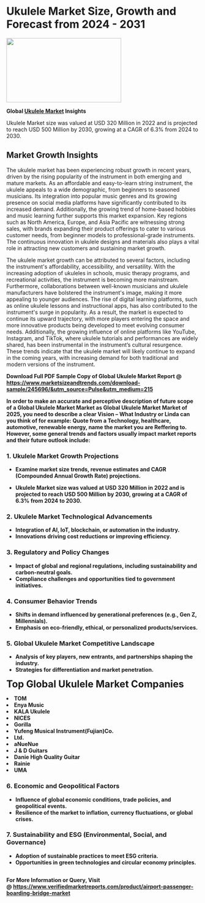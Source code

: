 <H1>Ukulele Market Size, Growth and Forecast from 2024 - 2031</H1><img class="aligncenter size-medium wp-image-584254" src="https://thirdeyenews.in/wp-content/uploads/2024/09/Global-Market-Research-300x168.jpeg" alt="" width="300" height="168" /><p><strong>Global&nbsp;<a href="https://www.marketsizeandtrends.com/download-sample/245696/&amp;utm_source=Pulse&amp;utm_medium=215">Ukulele Market</a> Insights</strong></p><p>Ukulele Market size was valued at USD 320 Million in 2022 and is projected to reach USD 500 Million by 2030, growing at a CAGR of 6.3% from 2024 to 2030.</p><p><h2>Market Growth Insights</h2> <p>The ukulele market has been experiencing robust growth in recent years, driven by the rising popularity of the instrument in both emerging and mature markets. As an affordable and easy-to-learn string instrument, the ukulele appeals to a wide demographic, from beginners to seasoned musicians. Its integration into popular music genres and its growing presence on social media platforms have significantly contributed to its increased demand. Additionally, the growing trend of home-based hobbies and music learning further supports this market expansion. Key regions such as North America, Europe, and Asia Pacific are witnessing strong sales, with brands expanding their product offerings to cater to various customer needs, from beginner models to professional-grade instruments. The continuous innovation in ukulele designs and materials also plays a vital role in attracting new customers and sustaining market growth.</p> <p><strong></strong></p> <p>The ukulele market growth can be attributed to several factors, including the instrument's affordability, accessibility, and versatility. With the increasing adoption of ukuleles in schools, music therapy programs, and recreational activities, the instrument is becoming more mainstream. Furthermore, collaborations between well-known musicians and ukulele manufacturers have bolstered the instrument's image, making it more appealing to younger audiences. The rise of digital learning platforms, such as online ukulele lessons and instructional apps, has also contributed to the instrument's surge in popularity. As a result, the market is expected to continue its upward trajectory, with more players entering the space and more innovative products being developed to meet evolving consumer needs. Additionally, the growing influence of online platforms like YouTube, Instagram, and TikTok, where ukulele tutorials and performances are widely shared, has been instrumental in the instrument’s cultural resurgence. These trends indicate that the ukulele market will likely continue to expand in the coming years, with increasing demand for both traditional and modern versions of the instrument. <p><strong></p><p><span class=""><strong>Download Full PDF Sample Copy of Global Ukulele Market Report</strong> @ <a href="https://www.marketsizeandtrends.com/download-sample/245696/&amp;utm_source=Pulse&amp;utm_medium=215" target="_blank">https://www.marketsizeandtrends.com/download-sample/245696/&amp;utm_source=Pulse&amp;utm_medium=215</a></span></p><p>In order to make an accurate and perceptive description of future scope of a Global&nbsp;Ukulele Market Market as Global&nbsp;Ukulele Market Market of 2025, you need to describe a clear Vision &ndash; What Industry or Linda can you think of for example: Quote from a Technology, healthcare, automotive, renewable energy, name the market you are Reffering to. However, some general trends and factors usually impact market reports and their future outlook include:</p><h3>1.&nbsp;<strong>Ukulele Market Growth Projections</strong></h3><ul><li>Examine market size trends, revenue estimates and CAGR (Compounded Annual Growth Rate) projections.</li><li><p>Ukulele Market size was valued at USD 320 Million in 2022 and is projected to reach USD 500 Million by 2030, growing at a CAGR of 6.3% from 2024 to 2030.</p></li></ul><h3>2.&nbsp;<strong>Ukulele Market Technological Advancements</strong></h3><ul><li>Integration of AI, IoT, blockchain, or automation in the industry.</li><li>Innovations driving cost reductions or improving efficiency.</li></ul><h3>3.&nbsp;<strong>Regulatory and Policy Changes</strong></h3><ul><li>Impact of global and regional regulations, including sustainability and carbon-neutral goals.</li><li>Compliance challenges and opportunities tied to government initiatives.</li></ul><h3>4.&nbsp;<strong>Consumer Behavior Trends</strong></h3><ul><li>Shifts in demand influenced by generational preferences (e.g., Gen Z, Millennials).</li><li>Emphasis on eco-friendly, ethical, or personalized products/services.</li></ul><h3>5.&nbsp;<strong>Global Ukulele Market Competitive Landscape</strong></h3><ul><li>Analysis of key players, new entrants, and partnerships shaping the industry.</li><li>Strategies for differentiation and market penetration.</li></ul><p data-pm-slice="1 1 []"><span style="color: inherit; font-family: inherit; font-size: 25px;">Top Global Ukulele Market Companies</span></p><div class="" data-test-id=""><p><li>TOM</li><li> Enya Music</li><li> KALA Ukulele</li><li> NICES</li><li> Gorilla</li><li> Yufeng Musical Instrument(Fujian)Co.</li><li>Ltd.</li><li> aNueNue</li><li> J & D Guitars</li><li> Danie High Quality Guitar</li><li> Rainie</li><li> UMA</li></p></div><h3>6.&nbsp;<strong>Economic and Geopolitical Factors</strong></h3><ul><li>Influence of global economic conditions, trade policies, and geopolitical events.</li><li>Resilience of the market to inflation, currency fluctuations, or global crises.</li></ul><h3>7.&nbsp;<strong>Sustainability and ESG (Environmental, Social, and Governance)</strong></h3><ul><li>Adoption of sustainable practices to meet ESG criteria.</li><li>Opportunities in green technologies and circular economy principles.</li></ul><h2><strong style="font-size: 14px;">For More Information or Query, Visit @&nbsp;</strong><a style="background-color: #ffffff; font-size: 14px;" href="https://www.marketsizeandtrends.com/report/ukulele-market/" target="_blank">https://www.verifiedmarketreports.com/product/airport-passenger-boarding-bridge-market</a></h2>
